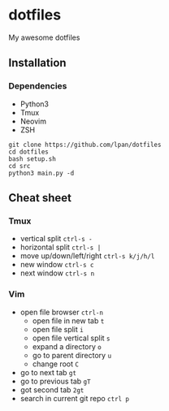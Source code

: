 # dotfiles
My awesome dotfiles

## Installation

### Dependencies

* Python3
* Tmux
* Neovim
* ZSH

```console
git clone https://github.com/lpan/dotfiles
cd dotfiles
bash setup.sh
cd src
python3 main.py -d
```

## Cheat sheet

### Tmux
* vertical split `ctrl-s -`
* horizontal split `ctrl-s |`
* move up/down/left/right `ctrl-s k/j/h/l`
* new window `ctrl-s c`
* next window `ctrl-s n`

### Vim
* open file browser `ctrl-n`
  * open file in new tab `t`
  * open file split `i`
  * open file vertical split `s`
  * expand a directory `o`
  * go to parent directory `u`
  * change root `C`
* go to next tab `gt`
* go to previous tab `gT`
* got second tab `2gt`
* search in current git repo `ctrl p`
